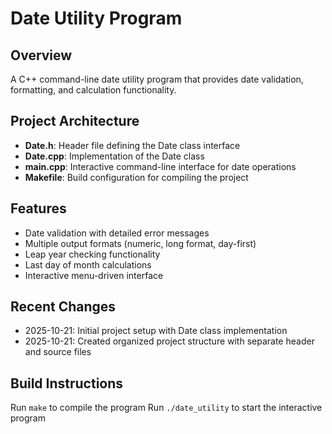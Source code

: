 # Date Utility Program

## Overview
A C++ command-line date utility program that provides date validation, formatting, and calculation functionality.

## Project Architecture
- **Date.h**: Header file defining the Date class interface
- **Date.cpp**: Implementation of the Date class
- **main.cpp**: Interactive command-line interface for date operations
- **Makefile**: Build configuration for compiling the project

## Features
- Date validation with detailed error messages
- Multiple output formats (numeric, long format, day-first)
- Leap year checking functionality
- Last day of month calculations
- Interactive menu-driven interface

## Recent Changes
- 2025-10-21: Initial project setup with Date class implementation
- 2025-10-21: Created organized project structure with separate header and source files

## Build Instructions
Run `make` to compile the program
Run `./date_utility` to start the interactive program
